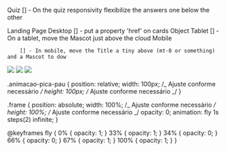Quiz
[] - On the quiz responsivity flexibilize the answers one below the other

Landing Page
Desktop
[] - put a property 'href' on cards Object
Tablet
[] - On a tablet, move the Mascot just above the cloud
Mobile

        [] - In mobile, move the Title a tiny above (mt-0 or something) and a Mascot to dow

<div class="animacao-pica-pau">
    <img src="image1.png" class="frame" />
    <img src="image2.png" class="frame" />
    <img src="image3.png" class="frame" />
</div>

.animacao-pica-pau {
position: relative;
width: 100px; /_ Ajuste conforme necessário _/
height: 100px; /_ Ajuste conforme necessário _/
}

.frame {
position: absolute;
width: 100%; /_ Ajuste conforme necessário _/
height: 100%; /_ Ajuste conforme necessário _/
opacity: 0;
animation: fly 1s steps(2) infinite;
}

@keyframes fly {
0% { opacity: 1; }
33% { opacity: 1; }
34% { opacity: 0; }
66% { opacity: 0; }
67% { opacity: 1; }
100% { opacity: 1; }
}
